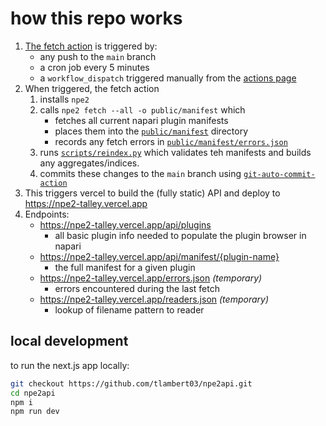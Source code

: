 # how this repo works

1. [The fetch action](.github/workflows/fetch.yml) is triggered by:
    - any push to the `main` branch
    - a cron job every 5 minutes
    - a `workflow_dispatch` triggered manually from the [actions page](https://github.com/tlambert03/npe2api/actions/workflows/fetch.yml)
2. When triggered, the fetch action
    1. installs `npe2`
    2. calls `npe2 fetch --all -o public/manifest` which
        - fetches all current napari plugin manifests
        - places them into the [`public/manifest`](public/manifest/) directory
        - records any fetch errors in [`public/manifest/errors.json`](public/manifest/errors.json)
    3. runs [`scripts/reindex.py`](scripts/reindex.py) which validates teh manifests and builds any aggregates/indices.
    3. commits these changes to the `main` branch using [`git-auto-commit-action`](https://github.com/stefanzweifel/git-auto-commit-action)
3. This triggers vercel to build the (fully static) API and deploy to
   https://npe2-talley.vercel.app
3. Endpoints:
    - https://npe2-talley.vercel.app/api/plugins
        - all basic plugin info needed to populate the plugin browser in napari
    - https://npe2-talley.vercel.app/api/manifest/{plugin-name}
        - the full manifest for a given plugin
    - https://npe2-talley.vercel.app/errors.json *(temporary)*
        - errors encountered during the last fetch
    - https://npe2-talley.vercel.app/readers.json *(temporary)*
        - lookup of filename pattern to reader

## local development

to run the next.js app locally:

```bash
git checkout https://github.com/tlambert03/npe2api.git
cd npe2api
npm i
npm run dev
```
